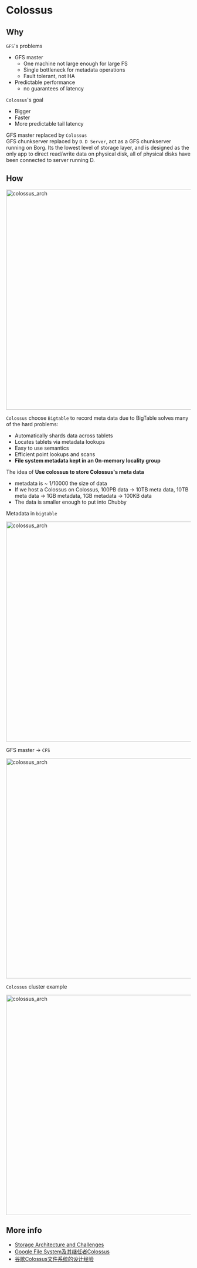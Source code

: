 # Colossus

## Why

`GFS`'s problems
- GFS master
  - One machine not large enough for large FS
  - Single bottleneck for metadata operations
  - Fault tolerant, not HA
- Predictable performance
  - no guarantees of latency

`Colossus`'s goal
- Bigger
- Faster
- More predictable tail latency

GFS master replaced by `Colossus`  
GFS chunkserver replaced by `D`.  `D Server`, act as a GFS chunkserver running on Borg.  Its the lowest level of storage layer, and is designed as the only app to direct read/write data on physical disk, all of physical disks have been connected to server running D.   

## How

<img src="https://user-images.githubusercontent.com/16873751/99613036-a481c500-29cb-11eb-8ab9-6e3901faa825.png" alt="colossus_arch" width="600"/>
<br/>

`Colossus` choose `Bigtable` to record meta data due to BigTable solves many of the hard problems:
- Automatically shards data across tablets
- Locates tablets via metadata lookups
- Easy to use semantics
- Efficient point lookups and scans
- **File system metadata kept in an 0n-memory locality group**

The idea of **Use colossus to store Colossus's meta data**
- metadata is ~ 1/10000 the size of data
- If we host a Colossus on Colossus, 100PB data -> 10TB meta data, 10TB meta data -> 1GB metadata, 1GB metadata -> 100KB data
- The data is smaller enough to put into Chubby

Metadata in `bigtable`  

<img src="https://user-images.githubusercontent.com/16873751/99617107-70120700-29d3-11eb-8bbc-e4e2ceaffb0e.png" alt="colossus_arch" width="600"/>
<br/>

GFS master -> `CFS`  

<img src="https://user-images.githubusercontent.com/16873751/99617132-7e602300-29d3-11eb-9d46-1fecec29133c.png" alt="colossus_arch" width="600"/>
<br/>

`Colossus` cluster example  
 
<img src="https://user-images.githubusercontent.com/16873751/99616691-853a6600-29d2-11eb-8990-e718ae5d9654.png" alt="colossus_arch" width="600"/>
<br/>





## More info
- [Storage Architecture and Challenges](https://cloud.google.com/files/storage_architecture_and_challenges.pdf)
- [Google File System及其继任者Colossus](https://levy.at/blog/22)
- [谷歌Colossus文件系统的设计经验](https://www.sohu.com/a/413895492_673711)